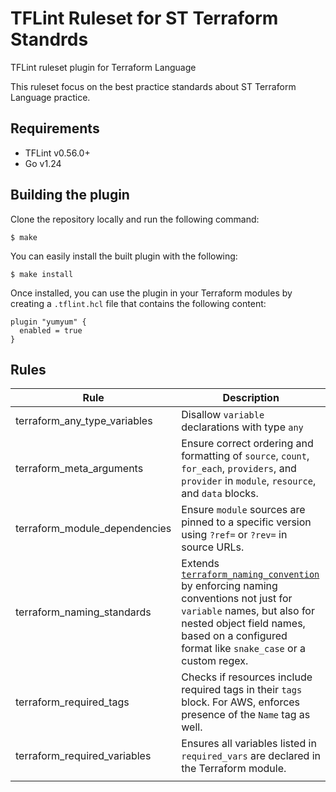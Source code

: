 # TFLint Ruleset for ST Terraform Standrds

TFLint ruleset plugin for Terraform Language

This ruleset focus on the best practice standards about ST Terraform Language practice.

## Requirements

- TFLint v0.56.0+
- Go v1.24

## Building the plugin

Clone the repository locally and run the following command:

```
$ make
```

You can easily install the built plugin with the following:

```
$ make install
```

Once installed, you can use the plugin in your Terraform modules by creating a `.tflint.hcl` file that contains the following content:

```hcl
plugin "yumyum" {
  enabled = true
}
```

## Rules

| Rule                          | Description                                                                                                                                                                                                                                                                                                                         |
| ----------------------------- | ----------------------------------------------------------------------------------------------------------------------------------------------------------------------------------------------------------------------------------------------------------------------------------------------------------------------------------- |
| terraform_any_type_variables  | Disallow `variable` declarations with type `any`                                                                                                                                                                                                                                                                                    |
| terraform_meta_arguments      | Ensure correct ordering and formatting of `source`, `count`, `for_each`, `providers`, and `provider` in `module`, `resource`, and `data` blocks.                                                                                                                                                                                    |
| terraform_module_dependencies | Ensure `module` sources are pinned to a specific version using `?ref=` or `?rev=` in source URLs.                                                                                                                                                                                                                                   |
| terraform_naming_standards    | Extends [`terraform_naming_convention`](https://github.com/terraform-linters/tflint-ruleset-terraform/blob/main/docs/rules/terraform_naming_convention.md) by enforcing naming conventions not just for `variable` names, but also for nested object field names, based on a configured format like `snake_case` or a custom regex. |
| terraform_required_tags       | Checks if resources include required tags in their `tags` block. For AWS, enforces presence of the `Name` tag as well.                                                                                                                                                                                                              |
| terraform_required_variables  | Ensures all variables listed in `required_vars` are declared in the Terraform module.                                                                                                                                                                                                                                               |
|                               |
